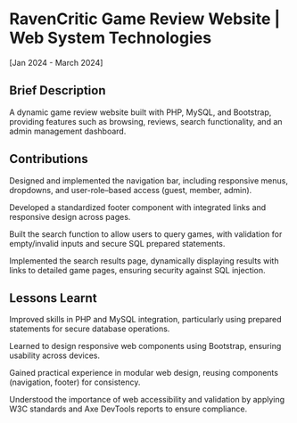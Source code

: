 # RavenCritic Game Review Website | Web System Technologies
[Jan 2024 - March 2024]

## Brief Description
A dynamic game review website built with PHP, MySQL, and Bootstrap, providing features such as browsing, reviews, search functionality, and an admin management dashboard.

## Contributions
Designed and implemented the navigation bar, including responsive menus, dropdowns, and user-role–based access (guest, member, admin).

Developed a standardized footer component with integrated links and responsive design across pages.

Built the search function to allow users to query games, with validation for empty/invalid inputs and secure SQL prepared statements.

Implemented the search results page, dynamically displaying results with links to detailed game pages, ensuring security against SQL injection.

## Lessons Learnt
Improved skills in PHP and MySQL integration, particularly using prepared statements for secure database operations.

Learned to design responsive web components using Bootstrap, ensuring usability across devices.

Gained practical experience in modular web design, reusing components (navigation, footer) for consistency.

Understood the importance of web accessibility and validation by applying W3C standards and Axe DevTools reports to ensure compliance.